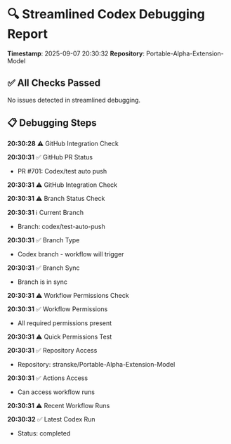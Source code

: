 # 🔍 Streamlined Codex Debugging Report

**Timestamp**: 2025-09-07 20:30:32
**Repository**: Portable-Alpha-Extension-Model

## ✅ All Checks Passed
No issues detected in streamlined debugging.

## 📋 Debugging Steps
**20:30:28** ⚠️ GitHub Integration Check

**20:30:31** ✅ GitHub PR Status
  - PR #701: Codex/test auto push

**20:30:31** ⚠️ GitHub Integration Check

**20:30:31** ⚠️ Branch Status Check

**20:30:31** ℹ️ Current Branch
  - Branch: codex/test-auto-push

**20:30:31** ✅ Branch Type
  - Codex branch - workflow will trigger

**20:30:31** ✅ Branch Sync
  - Branch is in sync

**20:30:31** ⚠️ Workflow Permissions Check

**20:30:31** ✅ Workflow Permissions
  - All required permissions present

**20:30:31** ⚠️ Quick Permissions Test

**20:30:31** ✅ Repository Access
  - Repository: stranske/Portable-Alpha-Extension-Model

**20:30:31** ✅ Actions Access
  - Can access workflow runs

**20:30:31** ⚠️ Recent Workflow Runs

**20:30:32** ✅ Latest Codex Run
  - Status: completed
